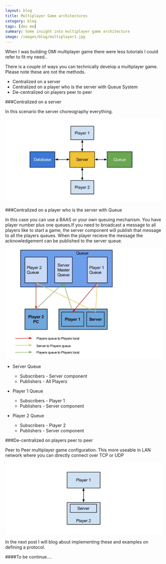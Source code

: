 ```yaml
---
layout: blog
title: Multiplayer Game architectures
category: blog
tags: [dev me]  
summary: Some insight into multiplayer game architecture
image: /images/blog/multiplayer1.jpg
---
```



When I was building OMI multiplayer game there were less tutorials I could refer to fit my need..

There is a couple of ways you can technically develop a multiplayer game. Please note these are not the 
methods.

*	Centralized on a server
*	Centralized on a player who is the server with Queue System
*	De-centralized on players peer to peer


###Centralized on a server
	
In this scenario the server choreography everything.


![](/images/blog/multiplayer1.jpg " ")


###Centralized on a player who is the server with Queue


In this case you can use a BAAS or your own queuing mechanism. You have player number plus one queues.If you need to broadcast a message to all players like to start a game, the server component will publish that message to all the players queues. When the player recieve the message the acknowledgement can be published to the server queue. 




![](/images/blog/multiplayer2.jpg " ")


*	Server Queue
	*	Subscribers - Server component
	*	Publishers - All Players


*	Player 1 Queue
	*	Subscribers - Player 1
	*	Publishers - Server component    


*	Player 2 Queue
	*	Subscribers - Player 2
	*	Publishers - Server component    


###De-centralized on players peer to peer


Peer to Peer multiplayer game configuration. This more useable in LAN network where you can directly connect over TCP or UDP


![](/images/blog/multiplayer3.jpg " ")



In the next post I will blog about implementing these and examples on defining a protocol.

####To be continue....
